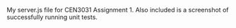 My server.js file for CEN3031 Assignment 1. Also included is a screenshot of successfully running unit tests.
